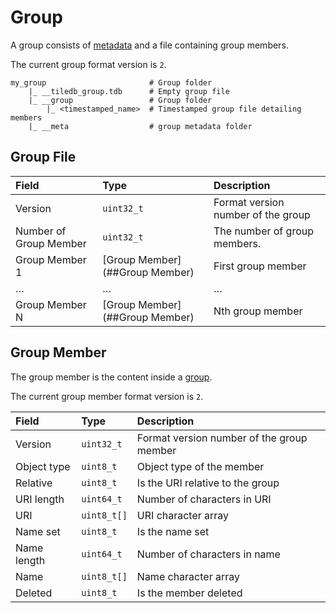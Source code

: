 # Group

A group consists of [metadata](./metadata.md) and a file containing group members.

The current group format version is `2`.

```
my_group                       # Group folder
    |_ __tiledb_group.tdb      # Empty group file
    |_ __group                 # Group folder
        |_ <timestamped_name>  # Timestamped group file detailing members
    |_ __meta                  # group metadata folder
```

## Group File


| **Field** | **Type** | **Description** |
| :--- | :--- | :--- |
| Version | `uint32_t` | Format version number of the group |
| Number of Group Member | `uint32_t` | The number of group members. |
| Group Member 1 | [Group Member](##Group Member) | First group member |
| … | … | … |
| Group Member N | [Group Member](##Group Member) | Nth group member |


## Group Member

The group member is the content inside a [group](./group.md).

The current group member format version is `2`.

| **Field** | **Type** | **Description** |
| :--- | :--- | :--- |
| Version | `uint32_t` | Format version number of the group member |
| Object type | `uint8_t` | Object type of the member |
| Relative | `uint8_t` | Is the URI relative to the group |
| URI length | `uint64_t` | Number of characters in URI |
| URI | `uint8_t[]` | URI character array |
| Name set | `uint8_t` | Is the name set |
| Name length | `uint64_t` | Number of characters in name |
| Name | `uint8_t[]` | Name character array |
| Deleted | `uint8_t` | Is the member deleted |

